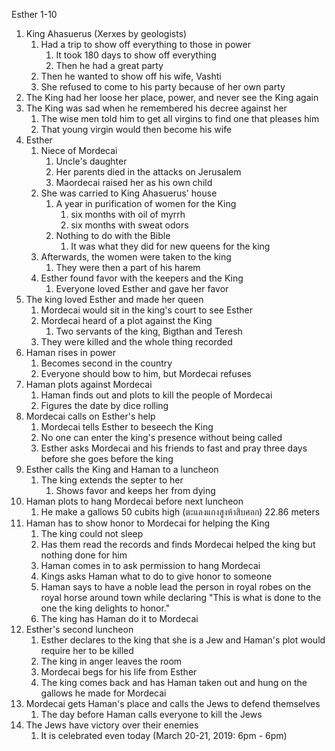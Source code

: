 Esther 1-10

1. King Ahasuerus (Xerxes by geologists)
    1. Had a trip to show off everything to those in power
        1. It took 180 days to show off everything
        2. Then he had a great party
    2. Then he wanted to show off his wife, Vashti
    3. She refused to come to his party because of her own party
2. The King had her loose her place, power, and never see the King again
3. The King was sad when he remembered his decree against her
    1. The wise men told him to get all virgins to find one that pleases him
    2. That young virgin would then become his wife
4. Esther
    1. Niece of Mordecai
        1. Uncle's daughter
        2. Her parents died in the attacks on Jerusalem
        3. Maordecai raised her as his own child
    2. She was carried to King Ahasuerus' house
        1. A year in purification of women for the King
            1. six months with oil of myrrh
            2. six months with sweat odors
        2. Nothing to do with the Bible
            1. It was what they did for new queens for the king
    3. Afterwards, the women were taken to the king
        1. They were then a part of his harem
    4. Esther found favor with the keepers and the King
        1. Everyone loved Esther and gave her favor
5. The king loved Esther and made her queen
    1. Mordecai would sit in the king's court to see Esther
    2. Mordecai heard of a plot against the King
        1. Two servants of the king, Bigthan and Teresh
    3. They were killed and the whole thing recorded
6. Haman rises in power
    1. Becomes second in the country
    2. Everyone should bow to him, but Mordecai refuses
7. Haman plots against Mordecai
    1. Haman finds out and plots to kill the people of Mordecai
    2. Figures the date by dice rolling
8. Mordecai calls on Esther's help
    1. Mordecai tells Esther to beseech the King
    2. No one can enter the king's presence without being called
    3. Esther asks Mordecai and his friends to fast and pray three days before she goes before the king
9. Esther calls the King and Haman to a luncheon
    1. The king extends the septer to her
        1. Shows favor and keeps her from dying
10. Haman plots to hang Mordecai before next luncheon
    1. He make a gallows 50 cubits high (ตะแลงแกงสูงห้าสิบศอก) 22.86 meters
11. Haman has to show honor to Mordecai for helping the King
    1. The king could not sleep
    2. Has them read the records and finds Mordecai helped the king but nothing done for him
    3. Haman comes in to ask permission to hang Mordecai
    4. Kings asks Haman what to do to give honor to someone
    5. Haman says to have a noble lead the person in royal robes on the royal horse around town while declaring "This is what is done to the one the king delights to honor."
    6. The king has Haman do it to Mordecai
12. Esther's second luncheon
    1. Esther declares to the king that she is a Jew and Haman's plot would require her to be killed
    2. The king in anger leaves the room
    3. Mordecai begs for his life from Esther
    4. The king comes back and has Haman taken out and hung on the gallows he made for Mordecai
13. Mordecai gets Haman's place and calls the Jews to defend themselves
    1. The day before Haman calls everyone to kill the Jews
14. The Jews have victory over their enemies
    1. It is celebrated even today (March 20-21, 2019: 6pm - 6pm)